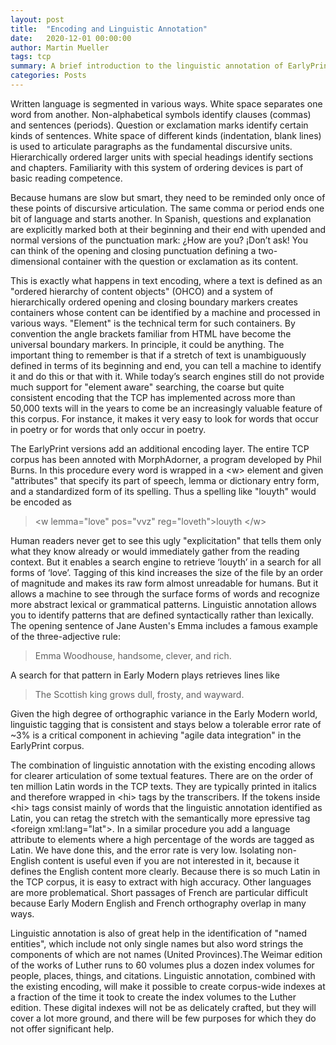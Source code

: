 ```yaml
---
layout: post
title:  "Encoding and Linguistic Annotation"
date:   2020-12-01 00:00:00
author: Martin Mueller
tags: tcp
summary: A brief introduction to the linguistic annotation of EarlyPrint texts
categories: Posts
---
```


Written language is segmented in various ways. White space separates one
word from another. Non-alphabetical symbols identify clauses (commas)
and sentences (periods). Question or exclamation marks identify certain
kinds of sentences. White space of different kinds (indentation, blank
lines) is used to articulate paragraphs as the fundamental discursive
units. Hierarchically ordered larger units with special headings
identify sections and chapters. Familiarity with this system of ordering
devices is part of basic reading competence.

Because humans are slow but smart, they need to be reminded only once of
these points of discursive articulation. The same comma or period ends
one bit of language and starts another. In Spanish, questions and
explanation are explicitly marked both at their beginning and their end
with upended and normal versions of the punctuation mark: ¿How are you?
¡Don’t ask! You can think of the opening and closing punctuation
defining a two-dimensional container with the question or exclamation as
its content.

This is exactly what happens in text encoding, where a text is defined
as an "ordered hierarchy of content objects" (OHCO) and a system of
hierarchically ordered opening and closing boundary markers creates
containers whose content can be identified by a machine and processed in
various ways. "Element" is the technical term for such containers. By
convention the angle brackets familiar from HTML have become the
universal boundary markers. In principle, it could be anything. The
important thing to remember is that if a stretch of text is
unambiguously defined in terms of its beginning and end, you can tell a
machine to identify it and do this or that with it. While today’s search
engines still do not provide much support for "element aware" searching,
the coarse but quite consistent encoding that the TCP has implemented
across more than 50,000 texts will in the years to come be an
increasingly valuable feature of this corpus. For instance, it makes it
very easy to look for words that occur in poetry or for words that only
occur in poetry.

The EarlyPrint versions add an additional encoding layer. The entire TCP
corpus has been annoted with MorphAdorner, a program developed by Phil
Burns. In this procedure every word is wrapped in a &lt;w&gt; element
and given "attributes" that specify its part of speech, lemma or
dictionary entry form, and a standardized form of its spelling. Thus a
spelling like "louyth" would be encoded as

> &lt;w lemma="love" pos="vvz" reg="loveth"&gt;louyth &lt;/w&gt;

Human readers never get to see this ugly "explicitation" that tells them
only what they know already or would immediately gather from the reading
context. But it enables a search engine to retrieve ‘louyth’ in a search
for all forms of ‘love’. Tagging of this kind increases the size of the
file by an order of magnitude and makes its raw form almost unreadable
for humans. But it allows a machine to see through the surface forms of
words and recognize more abstract lexical or grammatical patterns.
Linguistic annotation allows you to identify patterns that are defined
syntactically rather than lexically. The opening sentence of Jane
Austen's Emma includes a famous example of the three-adjective rule:

> Emma Woodhouse, handsome, clever, and rich.

A search for that pattern in Early Modern plays retrieves lines like

> The Scottish king grows dull, frosty, and wayward.

Given the high degree of orthographic variance in the Early Modern
world, linguistic tagging that is consistent and stays below a tolerable
error rate of \~3% is a critical component in achieving "agile data
integration" in the EarlyPrint corpus.

The combination of linguistic annotation with the existing encoding
allows for clearer articulation of some textual features. There are on
the order of ten million Latin words in the TCP texts. They are
typically printed in italics and therefore wrapped in &lt;hi&gt; tags by
the transcribers. If the tokens inside &lt;hi&gt; tags consist mainly of
words that the linguistic annotation identified as Latin, you can retag
the stretch with the semantically more epressive tag &lt;foreign
xml:lang="lat"&gt;. In a similar procedure you add a language attribute
to elements where a high percentage of the words are tagged as Latin. We
have done this, and the error rate is very low. Isolating non-English
content is useful even if you are not interested in it, because it
defines the English content more clearly. Because there is so much Latin
in the TCP corpus, it is easy to extract with high accuracy. Other
languages are more problematical. Short passages of French are
particular difficult because Early Modern English and French orthography
overlap in many ways.

Linguistic annotation is also of great help in the identification of
"named entities", which include not only single names but also word
strings the components of which are not names (United Provinces).The
Weimar edition of the works of Luther runs to 60 volumes plus a dozen
index volumes for people, places, things, and citations. Linguistic
annotation, combined with the existing encoding, will make it possible
to create corpus-wide indexes at a fraction of the time it took to
create the index volumes to the Luther edition. These digital indexes
will not be as delicately crafted, but they will cover a lot more
ground, and there will be few purposes for which they do not offer
significant help.
